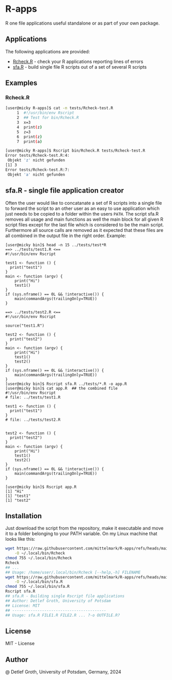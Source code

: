 # R-apps

R one file applications useful standalone or as part of your own package.

## Applications

The following applications are provided:

- [Rcheck.R](bin/Rcheck.R) - check your R applications reporting lines of errors
- [sfa.R](bin/sfa.R) - build single file R scripts out of a set of several R scripts

## Examples

### Rcheck.R

```bash
[user@micky R-apps]$ cat -n tests/Rcheck-test.R 
     1	#!/usr/bin/env Rscript
     2	## Test for bin/Rcheck.R
     3	x=3
     4	print(z)
     5	z=3
     6	print(z)
     7	print(a)

[user@micky R-apps]$ Rscript bin/Rcheck.R tests/Rcheck-test.R 
Error tests/Rcheck-test.R:4:
 Objekt 'z' nicht gefunden 
[1] 3
Error tests/Rcheck-test.R:7:
 Objekt 'a' nicht gefunden 
```

## sfa.R - single file application creator

Often the user would like to concatanate a set of R scripts into a single file
to  forward  the script to an other user as an easy to use  application  which
just needs to be copied to a folder  within the users `PATH`. The script sfa.R
removes  all usage and main  functions  as well the main block for all given R
script  files  except  for the last file  which is  considered  to be the main
script.  Furthermore  all source  calls are removed as it expected  that these
files are all combined in the output file in the right order. Example:

```
[user@micky bin]$ head -n 15 ../tests/test*R
==> ../tests/test1.R <==
#!/usr/bin/env Rscript

test1 <- function () {
  print("test1")
}
main <- function (argv) {
    print("Hi")
    test1()
}
if (sys.nframe() == 0L && !interactive()) {
    main(commandArgs(trailingOnly=TRUE))
}

==> ../tests/test2.R <==
#!/usr/bin/env Rscript

source("test1.R")

test2 <- function () {
  print("test2")
}
main <- function (argv) {
    print("Hi")
    test1()
    test2()
}
if (sys.nframe() == 0L && !interactive()) {
    main(commandArgs(trailingOnly=TRUE))
}
[user@micky bin]$ Rscript sfa.R ../tests/*.R -o app.R
[user@micky bin]$ cat app.R  ## the combined file
#!/usr/bin/env Rscript
# file: ../tests/test1.R
 
test1 <- function () { 
  print("test1") 
} 
# file: ../tests/test2.R
 
 
test2 <- function () { 
  print("test2") 
} 
main <- function (argv) { 
    print("Hi") 
    test1() 
    test2() 
} 
if (sys.nframe() == 0L && !interactive()) { 
    main(commandArgs(trailingOnly=TRUE)) 
} 

[user@micky bin]$ Rscript app.R 
[1] "Hi"
[1] "test1"
[1] "test2"
```

## Installation

Just download the script from the  repository,  make it executable and move it
to a folder  belonging to your PATH  variable. On my Linux  machine that looks
like this:

```bash
wget https://raw.githubusercontent.com/mittelmark/R-apps/refs/heads/main/bin/Rcheck.R \
    -O ~/.local/bin/Rcheck
chmod 755 ~/.local/bin/Rcheck
Rcheck 
## ...
## Usage: /home/user/.local/bin/Rcheck [--help,-h] FILENAME
wget https://raw.githubusercontent.com/mittelmark/R-apps/refs/heads/main/bin/sfa.R \
    -O ~/.local/bin/sfa.R
chmod 755 ~/.local/bin/sfa.R
Rscript sfa.R 
## sfa.R - Building single Rscript file applications
## Author: Detlef Groth, University of Potsdam
## License: MIT
## -----------------------------------------
## Usage: sfa.R FILE1.R FILE2.R ... ?-o OUTFILE.R?
```

## License

MIT - License

## Author 

@ Detlef Groth, University of Potsdam, Germany, 2024


